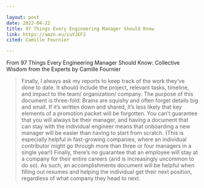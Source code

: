 ```yaml
---

layout: post
date: 2022-04-22
title: 97 Things Every Engineering Manager Should Know
link: https://amzn.eu/iuYJEFJ
cited: Camille Fournier

---
```


From 97 Things Every Engineering Manager Should Know: Collective Wisdom from the Experts by Camille Fournier

> Finally, I always ask my reports to keep track of the work they’ve done to date. It should include the project, relevant tasks, timeline, and impact to the team/ organization/ company. The purpose of this document is three-fold: Brains are squishy and often forget details big and small. If it’s written down and shared, it’s less likely that key elements of a promotion packet will be forgotten. You can’t guarantee that you will always be their manager, and having a document that can stay with the individual engineer means that onboarding a new manager will be easier than having to start from scratch. (This is especially helpful in fast-growing companies, where an individual contributor might go through more than three or four managers in a single year!) Finally, there’s no guarantee that an employee will stay at a company for their entire careers (and is increasingly uncommon to do so). As such, an accomplishments document will be helpful when filling out resumes and helping the individual get their next position, regardless of what company they head to next.
